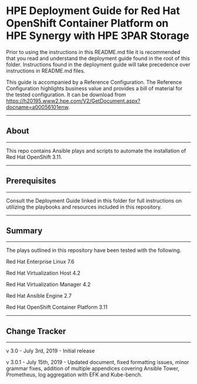 # HPE Deployment Guide for Red Hat OpenShift Container Platform on HPE Synergy with HPE 3PAR Storage

Prior to using the instructions in this README.md file it is recommended that you read and understand the deployment guide found in the root of this folder. Instructions found in the deployment guide will take precedence over instructions in README.md files.

This guide is accompanied by a Reference Configuration. The Reference Configuration highlights business value and provides a bill of material for the tested configuration. It can be download from https://h20195.www2.hpe.com/V2/GetDocument.aspx?docname=a00056101enw.

________________________________________
## About ##
________________________________________

This repo contains Ansible plays and scripts to automate the installation of Red Hat OpenShift 3.11.

________________________________________
## Prerequisites ##
________________________________________

Consult the Deployment Guide linked in this folder for full instructions on utilizing the playbooks and resources included in this repository.

________________________________________
## Summary ##
________________________________________
The plays outlined in this repository have been tested with the following.

Red Hat Enterprise Linux 7.6

Red Hat Virtualization Host 4.2

Red Hat Virtualization Manager 4.2

Red Hat Ansible Engine 2.7

Red Hat OpenShift Container Platform 3.11

________________________________________
## Change Tracker ##
________________________________________
v 3.0 - July 3rd, 2019 - Initial release

v 3.0.1 - July 15th, 2019 - Updated document, fixed formatting issues, minor grammar fixes, addition of multiple appendices covering Ansible Tower, Prometheus, log aggregation with EFK and Kube-bench.
